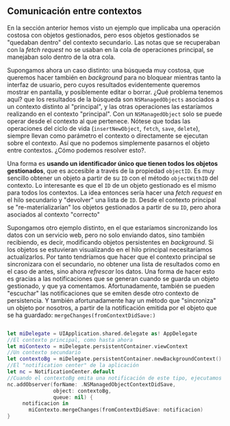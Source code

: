 ## Comunicación entre contextos

En la sección anterior hemos visto un ejemplo que implicaba una operación costosa con objetos gestionados, pero esos objetos gestionados se "quedaban dentro" del contexto secundario. Las notas que se recuperaban con la *fetch request* no se usaban en la cola de operaciones principal, se manejaban solo dentro de la otra cola.

Supongamos ahora un caso distinto: una búsqueda muy costosa, que queremos hacer también en *background* para no bloquear mientras tanto la interfaz de usuario, pero cuyos resultados evidentemente queremos mostrar en pantalla, y posiblemente editar o borrar. ¿Qué problema tenemos aquí? que los resultados de la búsqueda son `NSManagedObjects` asociados a un contexto distinto al "principal", y las otras operaciones las estaríamos realizando en el contexto "principal". Con un `NSManagedObject` solo se puede operar desde el contexto al que pertenece. Nótese que todas las operaciones del ciclo de vida (`insertNewObject`, `fetch`, `save`, `delete`), siempre llevan como parámetro el contexto o directamente se ejecutan sobre el contexto. Así que no podemos simplemente pasarnos el objeto entre contextos. ¿Cómo podemos resolver esto?.

Una forma es **usando un identificador único que tienen todos los objetos gestionados**, que es accesible a través de la propiedad `objectID`. Es muy sencillo obtener un objeto a partir de su `ID` con el método `objectWithID` del contexto. Lo interesante es que el `ID` de un objeto gestionado es el mismo para todos los contextos. La idea entonces sería hacer una *fetch request* en el hilo secundario y "devolver" una lista de `ID`. Desde el contexto principal se "re-materializarían" los objetos gestionados a partir de su `ID`, pero ahora asociados al contexto "correcto"

Supongamos otro ejemplo distinto, en el que estaríamos sincronizando los datos con un servicio web, pero no solo enviando datos, sino también recibiendo, es decir, modificando objetos persistentes en *background*. Si los objetos se estuvieran visualizando en el hilo principal necesitaríamos actualizarlos. Por tanto tendríamos que hacer que el contexto principal se sincronizara con el secundario, no obtener una lista de resultados como en el caso de antes, sino ahora *refrescar* los datos. Una forma de hacer esto es gracias a las notificaciones que se generan cuando se guarda un objeto gestionado, y que ya comentamos. Afortunadamente, también se pueden "escuchar" las notificaciones que se emiten desde otro contexto de persistencia. Y también afortunadamente hay un método que "sincroniza" un objeto por nosotros, a partir de la notificación emitida por el objeto que se ha guardado: `mergeChanges(fromContextDidSave:)`

```swift

let miDelegate = UIApplication.shared.delegate as! AppDelegate
//El contexto principal, como hasta ahora
let miContexto = miDelegate.persistentContainer.viewContext
//Un contexto secundario
let contextoBg = miDelegate.persistentContainer.newBackgroundContext()
//El "notification center" de la aplicación
let nc = NotificationCenter.default
//Cuando el contextoBg emita una notificación de este tipo, ejecutamos el código
nc.addObserver(forName: .NSManagedObjectContextDidSave,
               object: contextoBg,
               queue: nil) {
     notificacion in
       miContexto.mergeChanges(fromContextDidSave: notificacion)
}
```

